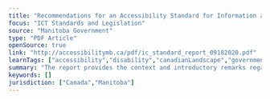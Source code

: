 ```yaml
---
title: "Recommendations for an Accessibility Standard for Information and Communications for the Minister of Families"
focus: "ICT Standards and Legislation"
source: "Manitoba Government"
type: "PDF Article"
openSource: true
link: "http://accessibilitymb.ca/pdf/ic_standard_report_09182020.pdf"
learnTags: ["accessibility","disability","canadianLandscape","government","ict","regulation"]
summary: "The report provides the context and introductory remarks regarding the content of the standard and sets out the Council’s recommendations for a standard that will effectively address accessibility in information and communications. "
keywords: []
jurisdiction: ["Canada","Manitoba"]
---
```

